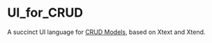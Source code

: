 # UI_for_CRUD
A succinct UI language for [CRUD Models](https://github.com/ghaemifard/CRUD_Models), based on Xtext and Xtend.
